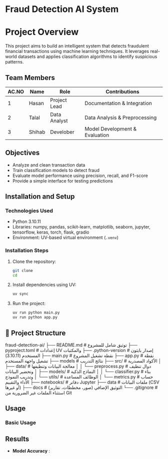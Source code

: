 # Fraud Detection AI System

# Project Overview
This project aims to build an intelligent system that detects fraudulent financial transactions using machine learning techniques. It leverages real-world datasets and applies classification algorithms to identify suspicious patterns.


## Team Members
| AC.NO | Name   | Role         | Contributions                  |
|-------|--------|--------------|--------------------------------|
| 1     | Hasan  | Project Lead | Documentation & Integration    |
| 2     | Talal  | Data Analyst | Data Analysis & Preprocessing  |
| 3     | Shihab | Develober    | Model Development & Evaluation |

## Objectives
- Analyze and clean transaction data
- Train classification models to detect fraud
- Evaluate model performance using precision, recall, and F1-score
- Provide a simple interface for testing predictions

## Installation and Setup

### Technologies Used
- Python 3.10.11
- Libraries: numpy, pandas, scikit-learn, matplotlib, seaborn, jupyter, tensorflow, keras, torch, flask, gradio
- Environment: UV-based virtual environment (`.venv`)

### Installation Steps
1. Clone the repository:
   ```bash
   git clone 
   cd 
   ```

2. Install dependencies using UV:
   ```bash
   uv sync
   ```

3. Run the project:
   ```bash
   uv run python main.py
   uv run python app.py

## 📁 Project Structure
fraud-detection-ai/
├── README.md                      # توثيق شامل للمشروع
├── pyproject.toml                 # إعدادات UV والمكتبات
├── .python-version                # إصدار بايثون المستخدم (3.10.11)
├── main.py                        # نقطة تشغيل المشروع
├── app.py                         # نقطة تشغيل واجهة المستخدم
├── models                         # نتائج التدريب
├── src/                           # الأكواد المصدرية
│   ├── data/                      # معالجة البيانات وتنظيفها
│   │   └── preprocess.py          # دوال تنظيف وتحضير البيانات
│   ├── models/                    # النماذج الذكية
│   │   └── classifier.py          # بناء وتدريب النموذج
│   └── utils/                     # الوظائف المساعدة
│       └── metrics.py             # حساب الأداء والتقييم
├── notebooks/                     # دفاتر Jupyter
├── data                           # ملفات البيانات (CSV أو غيرها)
├── docs                           # التوثيق الإضافي (صور، مخططات، تقارير)
└── .gitignore                     # استثناء الملفات غير الضرورية من Git



## Usage

### Basic Usage




## Results

- **Model Accuracy**  :
